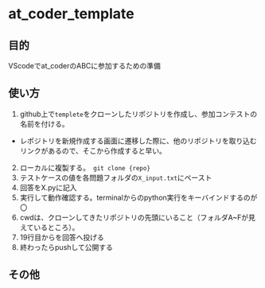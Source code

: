 # at_coder_template
## 目的
VScodeでat_coderのABCに参加するための準備

## 使い方
1. github上で`templete`をクローンしたリポジトリを作成し、参加コンテストの名前を付ける。
  * レポジトリを新規作成する画面に遷移した際に、他のリポジトリを取り込むリンクがあるので、そこから作成すると早い。 
2. ローカルに複製する。　`git clone {repo}`
3. テストケースの値を各問題フォルダの`X_input.txt`にペースト
4. 回答をX.pyに記入
5. 実行して動作確認する。terminalからのpython実行をキーバインドするのが〇
6. cwdは、クローンしてきたリポジトリの先頭にいること（フォルダA~Fが見えているところ）。
7. 19行目からを回答へ投げる
8. 終わったらpushして公開する

## その他
